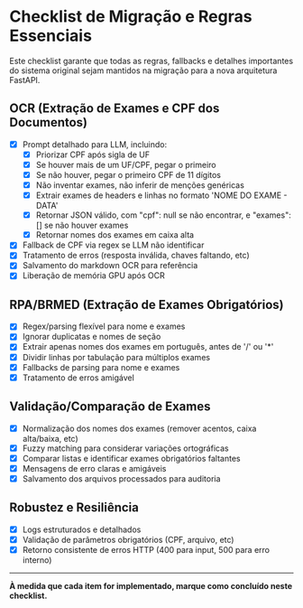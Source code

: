 # Checklist de Migração e Regras Essenciais

Este checklist garante que todas as regras, fallbacks e detalhes importantes do sistema original sejam mantidos na migração para a nova arquitetura FastAPI.

## OCR (Extração de Exames e CPF dos Documentos)
- [x] Prompt detalhado para LLM, incluindo:
  - [x] Priorizar CPF após sigla de UF
  - [x] Se houver mais de um UF/CPF, pegar o primeiro
  - [x] Se não houver, pegar o primeiro CPF de 11 dígitos
  - [x] Não inventar exames, não inferir de menções genéricas
  - [x] Extrair exames de headers e linhas no formato 'NOME DO EXAME - DATA'
  - [x] Retornar JSON válido, com "cpf": null se não encontrar, e "exames": [] se não houver exames
  - [x] Retornar nomes dos exames em caixa alta
- [x] Fallback de CPF via regex se LLM não identificar
- [x] Tratamento de erros (resposta inválida, chaves faltando, etc)
- [x] Salvamento do markdown OCR para referência
- [x] Liberação de memória GPU após OCR

## RPA/BRMED (Extração de Exames Obrigatórios)
- [x] Regex/parsing flexível para nome e exames
- [x] Ignorar duplicatas e nomes de seção
- [x] Extrair apenas nomes dos exames em português, antes de '/' ou '*'
- [x] Dividir linhas por tabulação para múltiplos exames
- [x] Fallbacks de parsing para nome e exames
- [x] Tratamento de erros amigável

## Validação/Comparação de Exames
- [x] Normalização dos nomes dos exames (remover acentos, caixa alta/baixa, etc)
- [x] Fuzzy matching para considerar variações ortográficas
- [x] Comparar listas e identificar exames obrigatórios faltantes
- [x] Mensagens de erro claras e amigáveis
- [x] Salvamento dos arquivos processados para auditoria

## Robustez e Resiliência
- [x] Logs estruturados e detalhados
- [x] Validação de parâmetros obrigatórios (CPF, arquivo, etc)
- [x] Retorno consistente de erros HTTP (400 para input, 500 para erro interno)

---

**À medida que cada item for implementado, marque como concluído neste checklist.** 